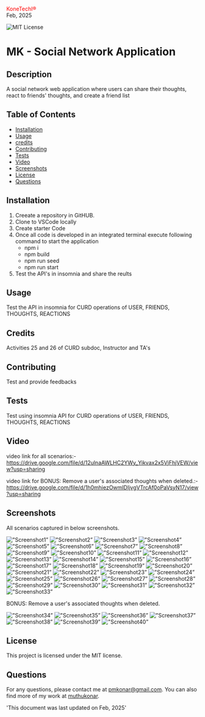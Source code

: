 
<span style="color:red;">KoneTechI®</span> <br>
  Feb, 2025
  
   ![MIT License](https://img.shields.io/badge/license-MIT-green)
    
  # MK - Social Network Application

  ## Description
  A social network web application where users can share their thoughts, react to friends' thoughts, and create a friend list

  ## Table of Contents

  - [Installation](#installation)
  - [Usage](#usage)
  - [credits]()
  - [Contributing](#contributing)
  - [Tests](#tests)
  - [Video](#video)
  - [Screenshots](#screenshots)
  - [License](#license)
  - [Questions](#questions)

## Installation
1. Creeate a repository in GitHUB.
2. Clone to VSCode locally 
3. Create starter Code 
4. Once all code is developed  in an integrated terminal execute following command to start the application
   - npm  i 
   - npm build 
   - npm run seed
   - npm run start
 5. Test the API's in insomnia and share the reults 


## Usage
Test the API in insomnia for CURD operations of USER, FRIENDS, THOUGHTS, REACTIONS 


## Credits
Activities 25 and 26 of CURD subdoc, Instructor and TA's

## Contributing
Test and provide feedbacks 

 ## Tests
Test using insomnia API for CURD operations of USER, FRIENDS, THOUGHTS, REACTIONS

## Video
video link for all scenarios:-
https://drive.google.com/file/d/12ulnaAWLHC2YWy_Yikvax2x5VjFhjVEW/view?usp=sharing

video link for BONUS: Remove a user's associated thoughts when deleted.:-
https://drive.google.com/file/d/1h0mhiezOwmIDIjvgVTrcAf0oPaVsyN17/view?usp=sharing



## Screenshots 
All scenarios captured in below screenshots.

!["Screenshot1”](./Main/src/assets/screenshots/SS1.png )
!["Screenshot2”](./Main/src/assets/screenshots/SS2.png )
!["Screenshot3”](./Main/src/assets/screenshots/SS3.png )
!["Screenshot4”](./Main/src/assets/screenshots/SS4.png )
!["Screenshot5”](./Main/src/assets/screenshots/SS5.png )
!["Screenshot6”](./Main/src/assets/screenshots/SS6.png )
!["Screenshot7”](./Main/src/assets/screenshots/SS7.png )
!["Screenshot8”](./Main/src/assets/screenshots/SS8.png )
!["Screenshot9”](./Main/src/assets/screenshots/SS9.png )
!["Screenshot10”](./Main/src/assets/screenshots/SS10.png )
!["Screenshot11”](./Main/src/assets/screenshots/SS11.png )
!["Screenshot12”](./Main/src/assets/screenshots/SS12.png )
!["Screenshot13”](./Main/src/assets/screenshots/SS13.png )
!["Screenshot14”](./Main/src/assets/screenshots/SS14.png )
!["Screenshot15”](./Main/src/assets/screenshots/SS15.png )
!["Screenshot16”](./Main/src/assets/screenshots/SS16.png )
!["Screenshot17”](./Main/src/assets/screenshots/SS17.png )
!["Screenshot18”](./Main/src/assets/screenshots/SS18.png )
!["Screenshot19”](./Main/src/assets/screenshots/SS19.png )
!["Screenshot20”](./Main/src/assets/screenshots/SS20.png )
!["Screenshot21”](./Main/src/assets/screenshots/SS21.png )
!["Screenshot22”](./Main/src/assets/screenshots/SS22.png )
!["Screenshot23”](./Main/src/assets/screenshots/SS23.png )
!["Screenshot24”](./Main/src/assets/screenshots/SS24.png )
!["Screenshot25”](./Main/src/assets/screenshots/SS25.png )
!["Screenshot26”](./Main/src/assets/screenshots/SS26.png )
!["Screenshot27”](./Main/src/assets/screenshots/SS27.png )
!["Screenshot28”](./Main/src/assets/screenshots/SS28.png )
!["Screenshot29”](./Main/src/assets/screenshots/SS29.png )
!["Screenshot30”](./Main/src/assets/screenshots/SS30.png )
!["Screenshot31”](./Main/src/assets/screenshots/SS31.png )
!["Screenshot32”](./Main/src/assets/screenshots/SS32.png )
!["Screenshot33”](./Main/src/assets/screenshots/SS33.png )


BONUS: Remove a user's associated thoughts when deleted.

!["Screenshot34”](./Main/src/assets/screenshots/SS34.png )
!["Screenshot35”](./Main/src/assets/screenshots/SS35.png )
!["Screenshot36”](./Main/src/assets/screenshots/SS36.png )
!["Screenshot37”](./Main/src/assets/screenshots/SS37.png )
!["Screenshot38”](./Main/src/assets/screenshots/SS38.png )
!["Screenshot39”](./Main/src/assets/screenshots/SS39.png )
!["Screenshot40”](./Main/src/assets/screenshots/SS40.png )

## License
This project is licensed under the MIT license.


## Questions
For any questions, please contact me at [pmkonar@gmail.com](mailto:pmkonar@gmail.com).
You can also find more of my work at [muthukonar](https://github.com/muthukonar).



'This document was last updated on Feb, 2025'
